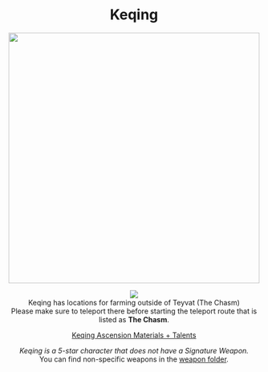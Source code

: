 <body>
  <div align="center">
    <h1> Keqing </h1>
<img src="https://i0.wp.com/traveler.gg/wp-content/uploads/Keqing-Banner.png?resize=768%2C697&ssl=1" width=500>
<p></p>
<img src="https://i.imgur.com/xIHB3vS.png"><br>
Keqing has locations for farming outside of Teyvat (The Chasm)<br>
Please make sure to teleport there before starting the teleport route that is listed as <b>The Chasm</b>.<br>
<p></p>
<a href="">Keqing Ascension Materials + Talents</a><br>
<p></p>
<i>Keqing is a 5-star character that does not have a Signature Weapon.</i><br>
You can find non-specific weapons in the <a href="https://github.com/lihgrandini/characterstp/tree/main/Weapons">weapon folder</a>.
  </div>
</body>
